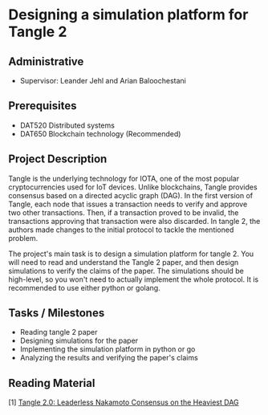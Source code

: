 # Designing a simulation platform for Tangle 2

## Administrative

- Supervisor: Leander Jehl and Arian Baloochestani

## Prerequisites

- DAT520 Distributed systems
- DAT650 Blockchain technology (Recommended)

## Project Description

Tangle is the underlying technology for IOTA, one of the most popular cryptocurrencies used for IoT devices. 
Unlike blockchains, Tangle provides consensus based on a directed acyclic graph (DAG). 
In the first version of Tangle, each node that issues a transaction needs to verify and approve two other transactions. 
Then, if a transaction proved to be invalid, the transactions approving that transaction were also discarded. 
In tangle 2, the authors made changes to the initial protocol to tackle the mentioned problem.

The project's main task is to design a simulation platform for tangle 2.
You will need to read and understand the Tangle 2 paper, and then design simulations to verify the claims of the paper. 
The simulations should be high-level, so you won't need to actually implement the whole protocol. 
It is recommended to use either python or golang. 


## Tasks / Milestones

- Reading tangle 2 paper
- Designing simulations for the paper
- Implementing the simulation platform in python or go
- Analyzing the results and verifying the paper's claims


## Reading Material
[1] [Tangle 2.0: Leaderless Nakamoto Consensus on the Heaviest DAG](https://arxiv.org/pdf/2205.02177.pdf)

